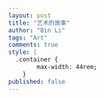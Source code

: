 ```yaml
---
layout: post
title: "艺术的故事"
author: "Bin Li"
tags: "Art"
comments: true
style: |
  .container {
        max-width: 44rem;
    } 
published: false
---
```




